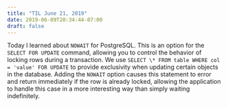 ```yaml
---
title: "TIL June 21, 2019"
date: 2019-06-09T20:34:44-07:00
draft: false
---
```


Today I learned about `NOWAIT` for PostgreSQL. This is an option for the `SELECT FOR UPDATE` command, allowing you to control the behavior of locking rows during a transaction. We use `SELECT \* FROM table WHERE col = 'value' FOR UPDATE` to provide exclusivity when updating certain objects in the database. Adding the `NOWAIT` option causes this statement to error and return immediately if the row is already locked, allowing the application to handle this case in a more interesting way than simply waiting indefinitely.
